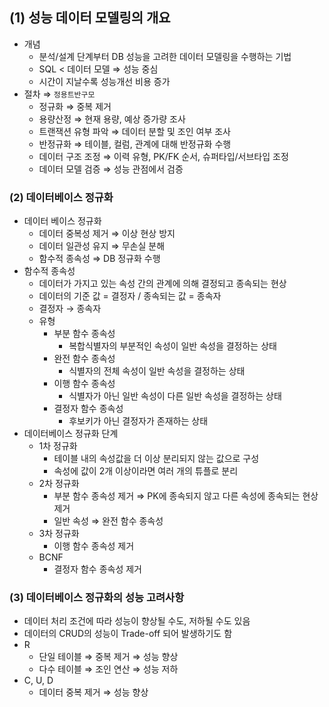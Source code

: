 ## (1) 성능 데이터 모델링의 개요

- 개념
    - 분석/설계 단계부터 DB 성능을 고려한 데이터 모델링을 수행하는 기법
    - SQL < 데이터 모델 ⇒ 성능 중심
    - 시간이 지날수록 성능개선 비용 증가
- 절차 ⇒ `정용트반구모`
    - 정규화 ⇒ 중복 제거
    - 용량산정 ⇒ 현재 용량, 예상 증가량 조사
    - 트랜잭션 유형 파악 ⇒ 데이터 분할 및 조인 여부 조사
    - 반정규화 ⇒ 테이블, 컬럼, 관계에 대해 반정규화 수행
    - 데이터 구조 조정 ⇒ 이력 유형, PK/FK 순서, 슈퍼타입/서브타입 조정
    - 데이터 모델 검증 ⇒ 성능 관점에서 검증

### (2) 데이터베이스 정규화

- 데이터 베이스 정규화
    - 데이터 중복성 제거 ⇒ 이상 현상 방지
    - 데이터 일관성 유지 ⇒ 무손실 분해
    - 함수적 종속성 ⇒ DB 정규화 수행
- 함수적 종속성
    - 데이터가 가지고 있는 속성 간의 관계에 의해 결정되고 종속되는 현상
    - 데이터의 기준 값 = 결정자 / 종속되는 값 = 종속자
    - 결정자 → 종속자
    - 유형
        - 부분 함수 종속성
            - 복합식별자의 부분적인 속성이 일반 속성을 결정하는 상태
        - 완전 함수 종속성
            - 식별자의 전체 속성이 일반 속성을 결정하는 상태
        - 이행 함수 종속성
            - 식별자가 아닌 일반 속성이 다른 일반 속성을 결정하는 상태
        - 결정자 함수 종속성
            - 후보키가 아닌 결정자가 존재하는 상태
- 데이터베이스 정규화 단계
    - 1차 정규화
        - 테이블 내의 속성값을 더 이상 분리되지 않는 값으로 구성
        - 속성에 값이 2개 이상이라면 여러 개의 튜플로 분리
    - 2차 정규화
        - 부분 함수 종속성 제거 ⇒ PK에 종속되지 않고 다른 속성에 종속되는 현상 제거
        - 일반 속성 ⇒ 완전 함수 종속성
    - 3차 정규화
        - 이행 함수 종속성 제거
    - BCNF
        - 결정자 함수 종속성 제거

### (3) 데이터베이스 정규화의 성능 고려사항

- 데이터 처리 조건에 따라 성능이 향상될 수도, 저하될 수도 있음
- 데이터의 CRUD의 성능이 Trade-off 되어 발생하기도 함
- R
    - 단일 테이블 ⇒ 중복 제거 ⇒ 성능 향상
    - 다수 테이블 ⇒ 조인 연산 ⇒ 성능 저하
- C, U, D
    - 데이터 중복 제거 ⇒ 성능 향상